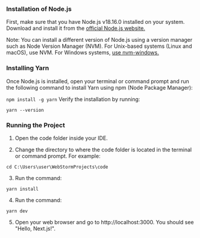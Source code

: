 ### Installation of Node.js
First, make sure that you have Node.js v18.16.0 installed on your system. Download and install it from the [official Node.js website.](https://nodejs.org/en/download/)

Note: You can install a different version of Node.js using a version manager such as Node Version Manager (NVM). For Unix-based systems (Linux and macOS), use NVM. For Windows systems, [use nvm-windows.](https://github.com/coreybutler/nvm-windows/releases)

### Installing Yarn
Once Node.js is installed, open your terminal or command prompt and run the following command to install Yarn using npm (Node Package Manager):

`npm install -g yarn`
Verify the installation by running:

`yarn --version`

### Running the Project
1. Open the code folder inside your IDE.

2. Change the directory to where the code folder is located in the terminal or command prompt. For example:

`cd C:\Users\user\WebStormProjects\code`

3. Run the command:

`yarn install`

4. Run the command:

`yarn dev`

5. Open your web browser and go to http://localhost:3000. You should see "Hello, Next.js!".
